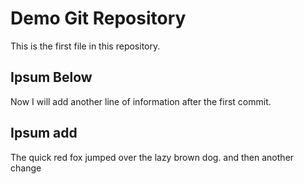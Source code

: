 # Demo Git Repository

This is the first file in this repository.

## Ipsum Below
Now I will add another line of information after the first commit.

## Ipsum add
The quick red fox jumped over the lazy brown dog. and then another change